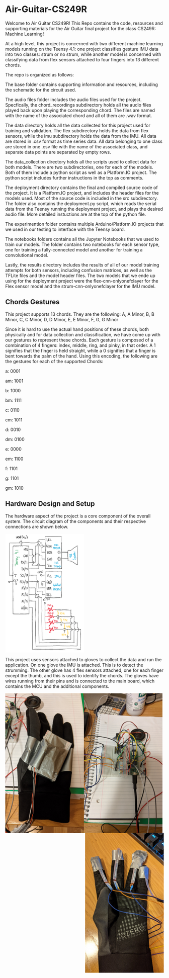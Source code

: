 # Air-Guitar-CS249R

Welcome to Air Guitar CS249R! This Repo contains the code, resources and supporting 
materials for the Air Guitar final project for the class CS249R: Machine Learning!

At a high level, this project is concerned with two different machine learning models 
running on the Teensy 4.1: one project classifies gesture IMU data into two classes:
strum or no strum, while another model is concerned with classifying data from 
flex sensors attached to four fingers into 13 different chords.


The repo is organized as follows:

The base folder contains supporting information and resources, including the schematic for the
circuit used. 

The audio files folder includes the audio files used for the project. Specfically, the chord_recordings
subdirectory holds all the audio files played back upon playing the corresponding chord. The files 
are named with the name of the associated chord and all of them are .wav format.

The data directory holds all the data collected for this project used for training and validation.
The flex subdirectory holds the data from flex sensors, while the imu subdirectory holds the data
from the IMU. All data are stored in .csv format as time series data. All data belonging to one class
are stored in one .csv file with the name of the associated class, and separate data points are separated
by empty rows.

The data_collection directory holds all the scripts used to collect data for both models. There are two 
subdirectories, one for each of the models. Both of them include a python script as well as a Platform.IO
project. The python script includes further instructions in the top as comments.

The deployment directory contains the final and compiled source code of the project. It is a Platform.IO
project, and includes the header files for the models used. Most of the source code is included in the 
src subdirectory. The folder also contains the deployment.py script, which reads the serial data from the
Teensy running the deployment project, and plays the desired audio file. More detailed instuctions are at the
top of the python file.

The experimention folder contains multiple Arduino/Platform.IO projects that we used in our testing to interface
with the Teensy board.

The notebooks folders contains all the Jupyter Notebooks that we used to train our models. The folder contains
two notebooks for each sensor type, one for training a fully-connected model and another for training a convolutional
model.

Lastly, the results directory includes the results of all of our model training attempts for both sensors, including 
confusion matrices, as well as the TFLite files and the model header files. The two models that we ende up using 
for the deployment project were the flex-cnn-onlyonefclayer for the Flex sensor model and the strum-cnn-onlyonefclayer
for the IMU model.



## Chords Gestures

This project supports 13 chords. They are the following: A, A Minor, B, B Minor, C, C Minor, D, D Minor, E, E Minor, F, G, G Minor

Since it is hard to use the actual hand positions of these chords, both physically and for data collection and classification, we 
have come up with our gestures to represent these chords. Each gesture is composed of a combination of 4 fingers: index, middle, ring, 
and pinky, in that order. A 1 signifies that the finger is held straight, while a 0 signifies that a finger is bent towards the palm of the hand.
Using this encoding, the following are the gestures for each of the supported Chords:

a: 0001

am: 1001

b: 1000

bm: 1111

c: 0110

cm: 1011

d: 0010

dm: 0100

e: 0000

em: 1100

f: 1101

g: 1101

gm: 1010

## Hardware Design and Setup

The hardware aspect of the project is a core component of the overall system. The circuit diagram of the components and their respective connections are shown below. 

<img src="https://github.com/RobJMal/Air-Guitar-CS249R/blob/main/corrected_circuit_schematic.PNG?raw=true" width=250 align=center>

This project uses sensors attached to gloves to collect the data and run the application. On one glove the IMU is attached. This is to detect the strumming. The other glove has 4 flex sensors attached, one for each finger except the thumb, and this is used to identify the chords. The gloves have wires running from their pins and is connected to the main board, which contains the MCU and the additional components. 

<img src="https://github.com/RobJMal/Air-Guitar-CS249R/blob/main/imu_glove.jpg?raw=true" width=250 align=left>
<img src="https://github.com/RobJMal/Air-Guitar-CS249R/blob/main/circuit_board.jpg?raw=true" width=250 align=center>
<img src="https://github.com/RobJMal/Air-Guitar-CS249R/blob/main/flex_sensor_glove.jpg?raw=true" width=250 align=right>
